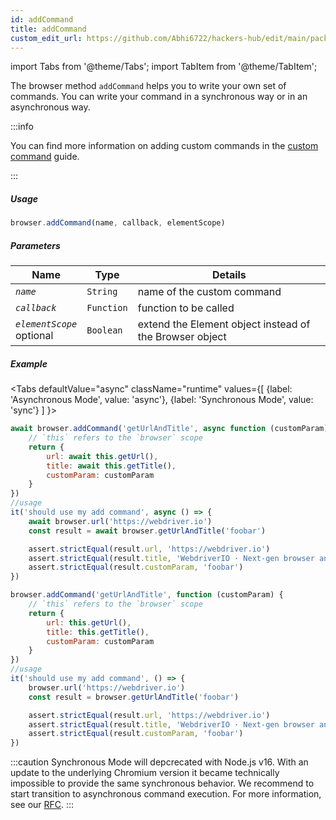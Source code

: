 ```yaml
---
id: addCommand
title: addCommand
custom_edit_url: https://github.com/Abhi6722/hackers-hub/edit/main/packages/webdriverio/src/commands/browser/addCommand.ts
---
```


import Tabs from '@theme/Tabs';
import TabItem from '@theme/TabItem';

The browser method  `addCommand` helps you to write your own set of commands. You can write your command in a synchronous way or in an asynchronous way.

:::info

You can find more information on adding custom commands in the [custom command](/docs/customcommands#adding-custom-commands) guide.

:::

##### Usage

```js
browser.addCommand(name, callback, elementScope)
```

##### Parameters

| Name | Type | Details |
| ---- | ---- | ------- |
| <code><var>name</var></code> | <code>String</code> | name of the custom command |
| <code><var>callback</var></code> | <code>Function</code> | function to be called |
| <code><var>elementScope</var></code><br /><span class="label labelWarning">optional</span> | <code>Boolean</code> | extend the Element object instead of the Browser object |

##### Example
<Tabs
defaultValue="async"
className="runtime"
values={[
{label: 'Asynchronous Mode', value: 'async'},
{label: 'Synchronous Mode', value: 'sync'}
]
}>
<TabItem value="async">

```js title="execute.js"
await browser.addCommand('getUrlAndTitle', async function (customParam) {
    // `this` refers to the `browser` scope
    return {
        url: await this.getUrl(),
        title: await this.getTitle(),
        customParam: customParam
    }
})
//usage
it('should use my add command', async () => {
    await browser.url('https://webdriver.io')
    const result = await browser.getUrlAndTitle('foobar')

    assert.strictEqual(result.url, 'https://webdriver.io')
    assert.strictEqual(result.title, 'WebdriverIO · Next-gen browser and mobile automation test framework for Node.js | WebdriverIO')
    assert.strictEqual(result.customParam, 'foobar')
})
```

</TabItem>
<TabItem value="sync">

```js title="execute.js"
browser.addCommand('getUrlAndTitle', function (customParam) {
    // `this` refers to the `browser` scope
    return {
        url: this.getUrl(),
        title: this.getTitle(),
        customParam: customParam
    }
})
//usage
it('should use my add command', () => {
    browser.url('https://webdriver.io')
    const result = browser.getUrlAndTitle('foobar')

    assert.strictEqual(result.url, 'https://webdriver.io')
    assert.strictEqual(result.title, 'WebdriverIO · Next-gen browser and mobile automation test framework for Node.js | WebdriverIO')
    assert.strictEqual(result.customParam, 'foobar')
})
```

:::caution
Synchronous Mode will depcrecated with Node.js v16. With an update to the
underlying Chromium version it became technically impossible to provide the
same synchronous behavior. We recommend to start transition to asynchronous
command execution. For more information, see our <a href="https://github.com/webdriverio/webdriverio/discussions/6702">RFC</a>.
:::
</TabItem>
</Tabs>

